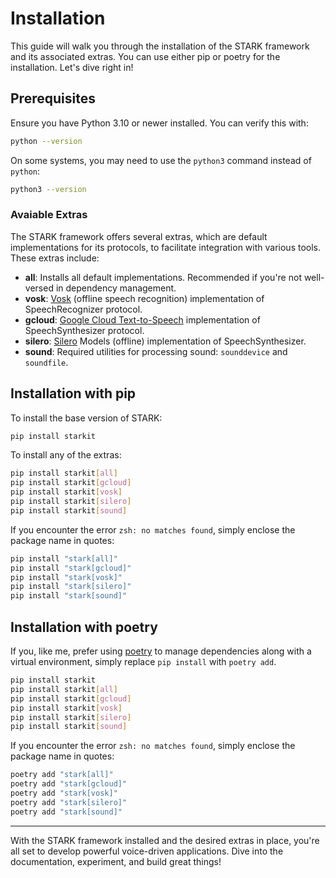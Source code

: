# Installation

This guide will walk you through the installation of the STARK framework and its associated extras. You can use either pip or poetry for the installation. Let's dive right in!

## Prerequisites

Ensure you have Python 3.10 or newer installed. You can verify this with:
```bash
python --version
```

On some systems, you may need to use the `python3` command instead of `python`:
```bash
python3 --version
```

### Avaiable Extras

The STARK framework offers several extras, which are default implementations for its protocols, to facilitate integration with various tools. These extras include:

- **all**: Installs all default implementations. Recommended if you're not well-versed in dependency management.
- **vosk**: [Vosk](https://alphacephei.com/vosk/) (offline speech recognition) implementation of SpeechRecognizer protocol.
- **gcloud**: [Google Cloud Text-to-Speech](https://cloud.google.com/text-to-speech) implementation of SpeechSynthesizer protocol.
- **silero**: [Silero](https://github.com/snakers4/silero-models) Models (offline) implementation of SpeechSynthesizer.
- **sound**: Required utilities for processing sound: `sounddevice` and `soundfile`.

## Installation with pip

To install the base version of STARK:

```bash
pip install starkit
```

To install any of the extras:

```bash
pip install starkit[all]
pip install starkit[gcloud]
pip install starkit[vosk]
pip install starkit[silero]
pip install starkit[sound]
```

If you encounter the error `zsh: no matches found`, simply enclose the package name in quotes:

```zsh
pip install "stark[all]"
pip install "stark[gcloud]"
pip install "stark[vosk]"
pip install "stark[silero]"
pip install "stark[sound]"
```

## Installation with poetry

If you, like me, prefer using [poetry](https://python-poetry.org) to manage dependencies along with a virtual environment, simply replace `pip install` with `poetry add`.



``` bash
pip install starkit
pip install starkit[all]
pip install starkit[gcloud]
pip install starkit[vosk]
pip install starkit[silero]
pip install starkit[sound]
```

If you encounter the error `zsh: no matches found`, simply enclose the package name in quotes:

```zsh
poetry add "stark[all]"
poetry add "stark[gcloud]"
poetry add "stark[vosk]"
poetry add "stark[silero]"
poetry add "stark[sound]"
```

---

With the STARK framework installed and the desired extras in place, you're all set to develop powerful voice-driven applications. Dive into the documentation, experiment, and build great things!
